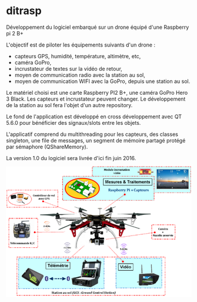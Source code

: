 # ditrasp
Développement du logiciel embarqué sur un drone équipé d'une Raspberry pi 2 B+

L'objectif est de piloter les équipements suivants d'un drone :  
- capteurs GPS, humidité, température, altimètre, etc,
- caméra GoPro,
- incrustateur de textes sur la vidéo de retour,
- moyen de communication radio avec la station au sol,
- moyen de communication WIFI avec la GoPro,
depuis une station au sol.

Le matériel choisi est une carte Raspberry PI2 B+, une caméra GoPro Hero 3 Black.
Les capteurs et incrustateur peuvent changer.
Le développement de la station au sol fera l'objet d'un autre repository.

Le fond de l'application est développé en cross développement avec QT 5.6.0 pour bénéficier des signaux/slots entre les objets.

L'applicatif comprend du multithreading pour les capteurs, des classes singleton, 
une file de messages, un segment de mémoire partagé protégé par sémaphore (QShareMemory).

La version 1.0 du logiciel sera livrée d'ici fin juin 2016.

![Synoptique](synoptique.png)

